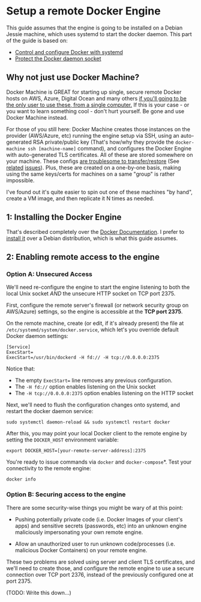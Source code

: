 # Setup a remote Docker Engine

This guide assumes that the engine is going to be installed on a Debian Jessie machine, which uses
systemd to start the docker daemon. This part of the guide is based on:

 - [Control and configure Docker with systemd](https://docs.docker.com/engine/admin/systemd)
 - [Protect the Docker daemon socket](https://docs.docker.com/engine/security/https)

## Why not just use Docker Machine?

Docker Machine is GREAT for starting up single, secure remote Docker hosts on AWS, Azure, Digital
Ocean and many others <u>if you'll going to be the only user to use these, from a single
computer.</u> If this is your case - or you want to learn something cool - don't hurt yourself.
Be gone and use Docker Machine instead.

For those of you still here: Docker Machine creates those instances on the provider (AWS/Azure, etc)
running the engine setup via SSH, using an auto-generated RSA private/public key (That's how/why
they provide the `docker-machine ssh [machine-name]` command), and configures the Docker Engine with
auto-generated TLS certificates. All of these are stored somewhere on your machine. These configs
<u>are troublesome to transfer/restore</u> (See
[related](https://github.com/docker/machine/issues/1328)
[issues](https://github.com/docker/machine/issues/23)). Plus, these are created on a one-by-one
basis, making using the same keys/certs for machines on a same "group" is rather impossible.

I've found out it's quite easier to spin out one of these machines "by hand", create a VM image, and
then replicate it N times as needed.

## 1: Installing the Docker Engine

That's described completely over the
[Docker Documentation](https://docs.docker.com/engine/installation/). I prefer to
[install it](https://docs.docker.com/engine/installation/linux/debian/) over a Debian distribution,
which is what this guide assumes.

## 2: Enabling remote access to the engine



### Option A: Unsecured Access

We'll need re-configure the engine to start the engine listening to both the local Unix socket
*AND* the unsecure HTTP socket on TCP port 2375.

First, configure the remote server's firewall (or network security group on AWS/Azure) settings, so
the engine is accessible at the **TCP port 2375**.

On the remote machine, create (or edit, if it's already present) the file at
`/etc/systemd/system/docker.service`, which let's you override default Docker daemon settings:

```
[Service]
ExecStart=
ExecStart=/usr/bin/dockerd -H fd:// -H tcp://0.0.0.0:2375
```

Notice that:
 - The empty `ExecStart=` line removes any previous configuration.
 - The `-H fd://` option enables listening on the Unix socket
 - The `-H tcp://0.0.0.0:2375` option enables listening on the HTTP socket

Next, we'll need to flush the configuration changes onto systemd, and restart the docker daemon
service:

```
sudo systemctl daemon-reload && sudo systemctl restart docker
```

After this, you may point your local Docker client to the remote engine by setting the `DOCKER_HOST`
environment variable:

```
export DOCKER_HOST=[your-remote-server-address]:2375
```

You're ready to issue commands via `docker` and `docker-compose`\*. Test your connectivity to the
remote engine:

```
docker info
```

### Option B: Securing access to the engine

There are some security-wise things you might be wary of at this point:

  * Pushing potentially private code (i.e. Docker Images of your client's apps) and sensitive
  secrets (passwords, etc) into an unknown engine maliciously impersonating your own remote engine.

  * Allow an unauthorized user to run unknown code/processes (i.e. malicious Docker Containers) on
  your remote engine.

These two problems are solved using server and client TLS certificates, and we'll need to create
those, and configure the remote engine to use a secure connection over TCP port 2376, instead of the
previously configured one at port 2375.

(TODO: Write this down...)
